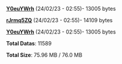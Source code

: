[**Y0euYWrh**](/data/Y0euYWrh.txt) (24/02/23 - 02:55)- 13005 bytes

[**rJrmq5ZQ**](/data/rJrmq5ZQ.txt) (24/02/23 - 02:55)- 14109 bytes

[**Y0euYWrh**](/data/Y0euYWrh.txt) (24/02/23 - 02:55)- 13005 bytes

**Total Datas**: 11589

**Total Size**: 75.96 MB / 76.0 MB